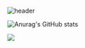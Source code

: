 ![header](https://capsule-render.vercel.app/api?type=soft&color=auto&height=300&section=header&text=capsule%20render&fontSize=90)

![Anurag's GitHub stats](https://github-readme-stats.vercel.app/api?username=vxornjs11&show_icons=true&theme=radical)

<img src="https://img.shields.io/badge/Flutter-02569B?style=for-the-badge&logo=Flutter&logoColor=black">
